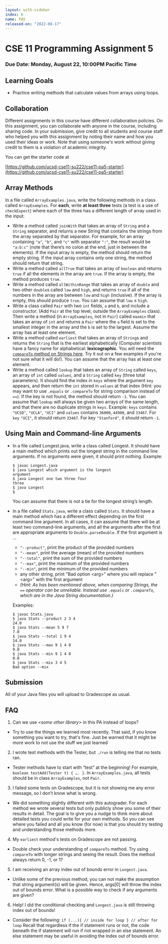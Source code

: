 ```yaml
---
layout: with-sidebar
index: 6
name: PA5
released-on: "2022-08-17"
---
```


# CSE 11 Programming Assignment 5

### Due Date: Monday, August 22, 10:00PM Pacific Time

## Learning Goals
- Practice writing methods that calculate values from arrays using loops.

## Collaboration
Different assignments in this course have different collaboration policies. On this assignment, you can collaborate with anyone in the course, including sharing code. In your submission, give credit to all students and course staff who helped you with this assignment by noting their name and how you used their ideas or work. Note that using someone's work without giving credit to them is a violation of academic integrity.

You can get the starter code at

[https://github.com/ucsd-cse11-su222/cse11-pa5-starter](https://github.com/ucsd-cse11-su222/cse11-pa5-starter)

## Array Methods
In a file called ```ArrayExamples.java```, write the following methods in a class called ```ArrayExamples```. For **each**, write **at least three** tests (a test is a use of ```checkExpect```) where each of the three has a different length of array used in the input.

- Write a method called ```joinWith``` that takes an array of ```String``` and a ```String``` separator, and returns a new String that contains the strings from the array separated by that separator. For example, for an array containing ```"a"```, ```"b"```, and ```"c"``` with separator ```":"```, the result would be ```"a:b:c"``` (note that there’s no colon at the end, just in between the elements). If the input array is empty, the method should return the empty string. If the input array contains only one string, the method should return that string.
- Write a method called ```allTrue``` that takes an array of ```boolean``` and returns ```true``` if all the elements in the array are ```true```. If the array is empty, the method produces ```true```.
- Write a method called ```allWithinRange``` that takes an array of ```double``` and two other ```double```s called ```low``` and ```high```, and returns ```true``` if all of the numbers in the array are between ```low``` and ```high``` (inclusive). If the array is empty, this should produce ```true```. You can assume that ```low``` ≤ ```high```.
- Write a class called ```Pair``` with two ```int``` fields, ```a``` and ```b```, and include a constructor. (Add ```Pair``` at the top level, outside the ```ArrayExamples``` class). Then write a method (in ```ArrayExamples```, not in ```Pair```) called ```maxmin``` that takes an array of ```int``` and returns a ```Pair``` where the ```a``` field is set to the smallest integer in the array and the ```b``` is set to the largest. Assume the array has at least one element.
- Write a method called ```earliest``` that takes an array of ```String```s and returns the ```String``` that is the earliest alphabetically (Computer scientists have a fancy name for alphabetical: **lexicographic**. You will need the [```compareTo``` method on Strings here](https://docs.oracle.com/en/java/javase/13/docs/api/java.base/java/lang/String.html#compareTo(java.lang.String)). Try it out on a few examples if you're not sure what it will do!). You can assume that the array has at least one element. 
- Write a method called ```lookup``` that takes an array of ```String``` called ```keys```, an array of ```int``` called ```values```, and a ```String``` called ```key``` (three total parameters). It should find the index in ```keys``` where the argument ```key``` appears, and then return the ```int``` stored in ```values``` at that index (Hint: you may want to use ```.equals``` or ```.compareTo``` for string comparison instead of ```==```). If the key is not found, the method should return ```-1```. You can assume that ```lookup``` will always be given two arrays of the same length, and that there are no duplicate strings in ```keys```.
Example: ```keys``` contains ```"UCSD"```, ```"UCLA"```, ```"UCI"``` and ```values``` contains ```36000```, ```44900```, and ```33467```. For ```key``` ```"UCI"```, it should return ```33467```. For key ```"Stanford"```, it should return ```-1```.

## Using Main and Command-line Arguments
- In a file called Longest.java, write a class called Longest. It should have a main method which prints out the longest string in the command line arguments. If no arguments were given, it should print nothing. Example:
    ```
    $ javac Longest.java
    $ java Longest which argument is the longest
    argument
    $ java Longest one two three four
    three
    $ java Longest
    $
    ```
    You can assume that there is not a tie for the longest string’s length.
- In a file called ```Stats.java```, write a class called ```Stats```. It should have a main method which has a different effect depending on the first command line argument. In all cases, it can assume that there will be at least two command-line arguments, and all the arguments after the first are appropriate arguments to ```Double.parseDouble```. If the first argument is …
    - ```"--product"```, print the product of the provided numbers
    - ```"--mean"```, print the average (mean) of the provided numbers
    - ```"--total"```, print the sum of the provided numbers
    - ```"--max"```, print the maximum of the provided numbers
    - ```"--min"```, print the minimum of the provided numbers
    - any other string, print "Bad option \<arg\>" where you will replace "\<arg\>" with the first argument
    - *(Hint: As has been mentioned above, when comparing Strings, the ```==``` operator can be unreliable. Instead use ```.equals``` or ```.compareTo```, which are in the Java String documentation.)*

    Examples:
    ```
    $ javac Stats.java
    $ java Stats --product 2 3 4
    24.0
    $ java Stats --mean 5 9 7
    7.0
    $ java Stats --total 1 9 4
    14.0
    $ java Stats --max 9 1 4 0
    9.0
    $ java Stats --min 9 1 4 0
    0.0
    $ java Stats --mix 3 4 5
    Bad option --mix
    ```
   
## Submission

All of your Java files you will upload to Gradescope as usual.

## FAQ

1. Can we use *\<some other library\>* in this PA instead of loops?
- Try to use the things we learned most recently. That said, if you know something you want to try, that's fine. Just be warned that it might be more work to not use the stuff we just learned


2. I wrote test methods with the Tester, but `./run` is telling me that no tests ran.
- Tester methods have to start with “test” at the beginning! For example, `boolean testAdd(Tester t) { …. }`. In `ArrayExamples.java`, all tests should be in class `ArrayExamples`, not `Pair`.


3. I failed some tests on Gradescope, but it is not showing me any error message, so I don’t know what is wrong. 
- We did something slightly different with this autograder. For each method we wrote several tests but only publicly show you some of their results in detail. The goal is to give you a nudge to think more about detailed tests you could write for your own methods. So you can see where you failed and all you know (for now) is that you should try testing and understanding those methods more. 

4. My `earliest` method's tests on Gradescope are not passing. 
- Double check your understanding of `compareTo` method. Try using `compareTo` with longer strings and seeing the result. Does the method always return 0, -1, or 1?


5. I am receiving an array index out of bounds error in `Longest.java`. 
- Unlike some of the previous method, you can not make the assumption that string argument(s) will be given. Hence, args[0] will throw the index out of bounds error. What is a possible way to check if any arguments are given?


6. Help! I did the conditional checking and `Longest.java` is still throwing index out of bounds!

- Consider the following:
`if (...){
    // inside for loop
}
// after for loop`
Recall that regardless if the if statement runs or not, the code beneath the if statement will run if not wrapped in an else statement. An else statement may be useful in avoiding the index out of bounds error.
